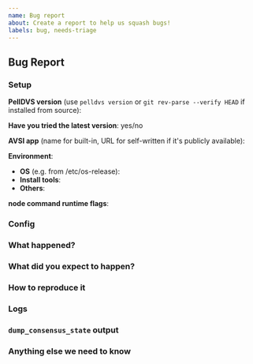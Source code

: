 ```yaml
---
name: Bug report
about: Create a report to help us squash bugs!
labels: bug, needs-triage
---
```

<!--

Please fill in as much of the template below as you can.

If you have general questions, please create a new discussion:
https://github.com/0xPellNetwork/pelldvs/discussions

Be ready for followup questions, and please respond in a timely manner. We might
ask you to provide additional logs and data (PellDVS & App).

-->

## Bug Report

### Setup

**PellDVS version** (use `pelldvs version` or `git rev-parse --verify HEAD` if installed from source):

**Have you tried the latest version**: yes/no

**AVSI app** (name for built-in, URL for self-written if it's publicly available):

**Environment**:
- **OS** (e.g. from /etc/os-release):
- **Install tools**:
- **Others**:

**node command runtime flags**:

### Config

<!--

You can paste only the changes you've made.

-->

### What happened?

### What did you expect to happen?

### How to reproduce it

<!--

Provide a description here as minimally and precisely as possible as to how to
reproduce the issue. Ideally only using our kvstore application, as debugging
app chains is not within our team's scope.

-->

### Logs

<!--

Paste a small part showing an error (< 10 lines) or link a pastebin, gist, etc.
containing more of the log file).

-->

### `dump_consensus_state` output

<!--

Please provide the output from the `http://<ip>:<port>/dump_consensus_state` RPC
endpoint for consensus bugs.

-->

### Anything else we need to know

<!--

Is there any additional information not covered by the other sections that would
help us to triage/debug/fix this issue?

-->


